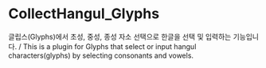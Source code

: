 # CollectHangul_Glyphs
글립스(Glyphs)에서 초성, 중성, 종성 자소 선택으로 한글을 선택 및 입력하는 기능입니다. / This is a plugin for Glyphs that select or input hangul characters(glyphs) by selecting consonants and vowels.
